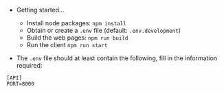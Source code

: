 * Getting started...
  * Install node packages: `npm install`
  * Obtain or create a `.env` file (default: `.env.development`)
  * Build the web pages: `npm run build`
  * Run the client `npm run start`  

* The `.env` file should at least contain the following, fill in the information required:

```
[API]
PORT=8000

```